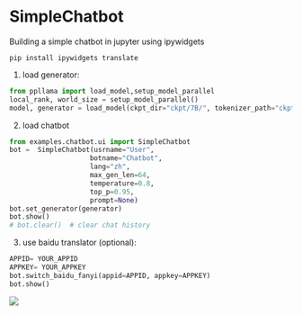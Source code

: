 # SimpleChatbot

Building a simple chatbot in jupyter using ipywidgets

```shell
pip install ipywidgets translate
```

1. load generator:

```python
from ppllama import load_model,setup_model_parallel
local_rank, world_size = setup_model_parallel()
model, generator = load_model(ckpt_dir="ckpt/7B/", tokenizer_path="ckpt/tokenizer.model", local_rank=0, world_size=1)

```

2.  load chatbot

```python
from examples.chatbot.ui import SimpleChatbot
bot =  SimpleChatbot(usrname="User",
                    botname="Chatbot",
                    lang="zh",
                    max_gen_len=64,
                    temperature=0.8,
                    top_p=0.95,
                    prompt=None)
bot.set_generator(generator)
bot.show()
# bot.clear()  # clear chat history
```

3.  use baidu translator (optional):

```python
APPID= YOUR_APPID
APPKEY= YOUR_APPKEY
bot.switch_baidu_fanyi(appid=APPID, appkey=APPKEY)
bot.show()
```

![](https://ai-studio-static-online.cdn.bcebos.com/27af144d45de4b7bb3cb4d80ae82cec84a0be7e9af8a4251908d35f8c40d6697)